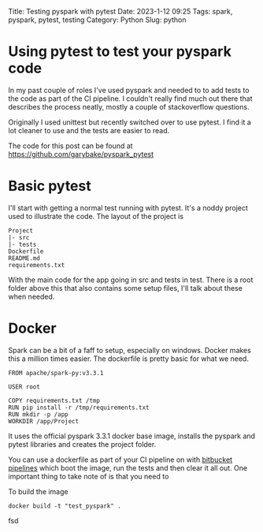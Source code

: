 Title: Testing pyspark with pytest
Date: 2023-1-12 09:25
Tags: spark, pyspark, pytest, testing
Category: Python
Slug: python

# Using pytest to test your pyspark code

In my past couple of roles I've used pyspark and needed to to add tests to the code as part of the CI pipeline.
I couldn't really find much out there that describes the process neatly, mostly a couple of stackoverflow questions. 

Originally I used unittest but recently switched over to use pytest. I find it a lot cleaner to use and the tests are easier to read.

The code for this post can be found at https://github.com/garybake/pyspark_pytest  

# Basic pytest

I'll start with getting a normal test running with pytest. It's a noddy project used to illustrate the code. The layout of the project is

    Project
    |- src
    |- tests
    Dockerfile
    README.md
    requirements.txt

With the main code for the app going in src and tests in test. There is a root folder above this that also contains some setup files, I'll talk about these when needed.

# Docker

Spark can be a bit of a faff to setup, especially on windows. Docker makes this a million times easier. The dockerfile is pretty basic for what we need.

```
FROM apache/spark-py:v3.3.1

USER root

COPY requirements.txt /tmp
RUN pip install -r /tmp/requirements.txt
RUN mkdir -p /app
WORKDIR /app/Project
```

It uses the official pyspark 3.3.1 docker base image, installs the pyspark and pytest libraries and creates the project folder.  

You can use a dockerfile as part of your CI pipeline on with [bitbucket pipelines](https://bitbucket.org/product/features/pipelines) which boot the image, run the tests and then clear it all out. One important thing to take note of 
is that you need to 

To build the image

    docker build -t "test_pyspark" .

fsd    


